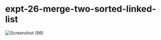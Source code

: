 # expt-26-merge-two-sorted-linked-list
![Screenshot (96)](https://github.com/DikshaMeena03/expt-26-merge-two-sorted-linked-list/assets/148327414/65f41af5-aa7a-49ec-9b99-195f772cc5fc)
